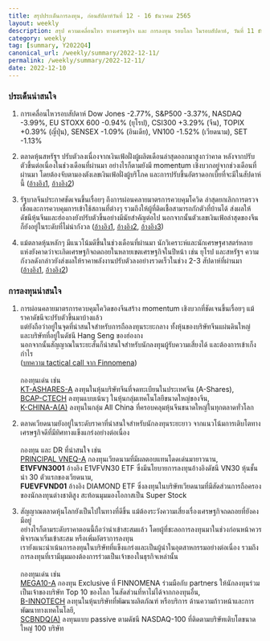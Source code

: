 ```yaml
---
title: สรุปประเด็นการลงทุน, ก่อนสัปดาห์วันที่ 12 - 16 ธันวาคม 2565
layout: weekly
description: สรุป ความเคลื่อนไหว ทางเศรษฐกิจ และ การลงทุน รอบโลก ในรอบสัปดาห์, วันที่ 11 ธันวาคม 2565
category: weekly
tag: [summary, Y2022Q4]
canonical_url: /weekly/summary/2022-12-11/
permalink: /weekly/summary/2022-12-11/
date: 2022-12-10
---
```


### ประเด็นน่าสนใจ

1. การเคลื่อนไหวรอบสัปดาห์ Dow Jones -2.77%, S&P500 -3.37%, NASDAQ -3.99%, EU STOXX 600 -0.94% (ยุโรป), CSI300 +3.29% (จีน), TOPIX +0.39% (ญี่ปุ่น), SENSEX -1.09% (อินเดีย), VN100 -1.52% (เวียดนาม), SET -1.13%

2. ตลาดหุ้นสหรัฐฯ ปรับตัวลงเนื่องจากเงินเฟ้อฝั่งผู้ผลิตเดือนล่าสุดออกมาสูงกว่าคาด หลังจากปรับตัวขึ้นต่อเนื่องในช่วงเดือนที่ผ่านมา อย่างไรก็ตามยังมี momentum เชิงบวกอยู่จากช่วงเดือนที่ผ่านมา โดยต้องจับตามองตังเลขเงินเฟ้อฝั่งผู้บริโภค และการปรับขึ้นอัตราดอกเบี้ยที่จะมีในสัปดาห์นี้
([อ้างอิง1](https://www.cnbc.com/2022/12/08/stock-market-futures-open-to-close-news.html), 
[อ้างอิง2](https://www.cnbc.com/2022/12/09/wholesale-prices-rose-0point3percent-in-november-more-than-expected-despite-hopes-that-inflation-is-cooling.html)) 

3. รัฐบาลจีนประกาศชัดเจนขึ้นเรื่อยๆ ถึงการผ่อนคลายมาตรการควบคุมโควิด ล่าสุดยกเลิกการตรวจเชื้อและการควบคุมการเข้าใช้สถานที่ต่างๆ รวมถึงให้ผู้ที่ติดเชื้อสามารถกักตัวที่บ้านได้ ส่งผลให้ดัชนีหุ้นจีนและฮ่องกงยังปรับตัวขึ้นอย่างมีนัยสำคัญต่อไป นอกจากนั้นตัวเลขเงินเฟ้อล่าสุดของจีนก็ยังอยู่ในระดับที่ไม่น่ากังวล
([อ้างอิง1](https://www.nbcnews.com/news/world/china-eases-restrictions-zero-covid-protests-rcna60479), 
[อ้างอิง2](https://www.washingtonpost.com/world/2022/12/07/china-covid-easing-restrictions/), 
[อ้างอิง3](https://www.cnbc.com/2022/12/09/asia-pacific-shares-poised-to-rise-ahead-of-china-inflation-data.html)) 

4. แม้ตลาดหุ้นหลักๆ มีแนวโน้มดีขึ้นในช่วงเดือนที่ผ่านมา นักวิเคราะห์และนักเศรษฐศาสตร์หลายแห่งยังคาดว่าจะเกิดเศรษฐกิจถดถอยในหลายเขตเศรษฐกิจในปีหน้า เช่น ยุโรป และสหรัฐฯ ความกังวลดังกล่าวยังส่งผลให้ราคาพลังงานปรับตัวลงอย่างรวดเร็วในช่วง 2-3 สัปดาห์ที่ผ่านมา
([อ้างอิง1](https://www.finnomena.com/the-opportunity/news-update-07-12-2022-2/), 
[อ้างอิง2](https://www.cnbc.com/2022/12/09/oil-markets-keystone-pipeline-shutdown-global-demand-slowdown.html)) 



### การลงทุนน่าสนใจ

1. การผ่อนคลายมาตรการควบคุมโควิดของจีนสร้าง momentum เชิงบวกที่ชัดเจนขึ้นเรื่อยๆ แม้ราคาดัชนีจะปรับตัวขึ้นมาบ้างแล้ว  
แต่ยังถือว่าอยู่ในจุดที่น่าสนใจสำหรับการถือลงทุนระยะกลาง ทั้งหุ้นของบริษัทจีนแผ่นดินใหญ่ และบริษัทที่อยู่ในดัชนี Hang Seng ของฮ่องกง  
นอกจากนั้นสัญญาณในระยะสั้นก็น่าสนใจสำหรับนักลงทุนผู้รับความเสี่ยงได้ และต้องการเข้าเก็งกำไร   
([บทความ tactical call จาก Finnomena](https://www.finnomena.com/finnomena-ic/tactical-call-csi300-dec-2022/))<br><br>
กองทุนเด่น เช่น  
[KT-ASHARES-A](https://www.finnomena.com/fund/KT-Ashares-A) ลงทุนในหุ้นบริษัทจีนที่จดทะเบียนในประเทศจีน (A-Shares),  
[BCAP-CTECH](https://www.finnomena.com/fund/BCAP-CTECH) ลงทุนแบบเน้นๆ ในหุ้นกลุ่มเทคโนโลยีขนาดใหญ่ของจีน,  
[K-CHINA-A(A)](https://www.finnomena.com/fund/K-CHINA-A(A)) ลงทุนในกลุ่ม All China ที่ครอบคลุมหุ้นจีนขนาดใหญ่ในทุกตลาดทั่วโลก

2. ตลาดเวียดนามยังอยู่ในระดับราคาที่น่าสนใจสำหรับนักลงทุนระยะยาว จากแนวโน้มการเติบโตทางเศรษฐกิจดีที่มีทิศทางแข็งแกร่งอย่างต่อเนื่อง<br><br>
กองทุน และ DR ที่น่าสนใจ เช่น  
[PRINCIPAL VNEQ-A](https://www.finnomena.com/fund/PRINCIPAL%20VNEQ-A) กองทุนเวียดนามที่มีผลตอบแทนโดดเด่นมายาวนาน,  
**E1VFVN3001** อ้างอิง E1VFVN30 ETF ซึ่งมีนโยบายการลงทุนอ้างอิงดัชนี VN30 หุ้นชั้นนำ 30 ตัวแรกของเวียดนาม,  
**FUEVFVND01** อ้างอิง DIAMOND ETF ซึ่งลงทุนในบริษัทเวียดนามที่มีสัดส่วนการถือครองของนักลงทุนต่างชาติสูง สะท้อนมุมมองโอกาสเป็น Super Stock 

3. สัญญาณตลาดหุ้นโลกยังเป็นไปในทางที่ดีขึ้น แม้ต้องระวังความเสี่ยงเรื่องเศรษฐกิจถดถอยที่ยังคงมีอยู่  
อย่างไรก็ตามระดับราคาตอนนี้ถือว่าน่าเข้าสะสมแล้ว โดยผู้ที่ชะลอการลงทุนมาในช่วงก่อนหน้าควรพิจารณาเริ่มเข้าสะสม หรือเพิ่มอัตราการลงทุน  
เรายังแนะนำเน้นการลงทุนในบริษัทที่แข็งแกร่งและเป็นผู้นำในอุตสาหกรรมอย่างต่อเนื่อง รวมถึงการลงทุนที่เรามีมุมมองต้องการร่วมเป็นเจ้าของในธุรกิจเหล่านั้น<br><br>
กองทุนเด่น เช่น  
[MEGA10-A](https://www.finnomena.com/mega10/) กองทุน Exclusive ที่ FINNOMENA ร่วมมือกับ partners ให้นักลงทุนร่วมเป็นเจ้าของบริษัท Top 10 ของโลก ในสัดส่วนที่หาไม่ได้จากกองทุนอื่น,  
[B-INNOTECH](https://www.finnomena.com/fund/B-INNOTECH) ลงทุนในหุ้นบริษัทที่พัฒนาผลิตภัณฑ์ หรือบริการ ด้านความก้าวหน้าและการพัฒนาทางเทคโนโลยี,  
[SCBNDQ(A)](https://www.finnomena.com/fund/SCBNDQ(A)) ลงทุนแบบ passive ตามดัชนี NASDAQ-100 ที่ติดตามบริษัทเติบโตขนาดใหญ่ 100 บริษัท
